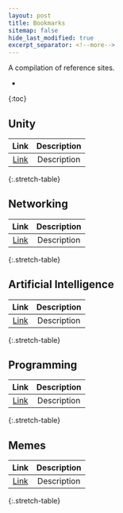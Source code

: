 ```yaml
---
layout: post
title: Bookmarks
sitemap: false
hide_last_modified: true
excerpt_separator: <!--more-->
---
```


A compilation of reference sites.

<!--more-->

* 
{:toc}

## Unity

| Link | Description |
|:----:|:-----------:|
| [Link](.)| Description  |
{:.stretch-table}

## Networking

| Link | Description |
|:----:|:-----------:|
| [Link](.)| Description  |
{:.stretch-table}

## Artificial Intelligence

| Link | Description |
|:----:|:-----------:|
| [Link](.)| Description  |
{:.stretch-table}

## Programming

| Link | Description |
|:----:|:-----------:|
| [Link](.)| Description  |
{:.stretch-table}

## Memes

| Link | Description |
|:----:|:-----------:|
| [Link](.)| Description  |
{:.stretch-table}
